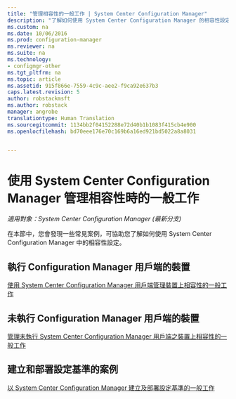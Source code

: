 ```yaml
---
title: "管理相容性的一般工作 | System Center Configuration Manager"
description: "了解如何使用 System Center Configuration Manager 的相容性設定。"
ms.custom: na
ms.date: 10/06/2016
ms.prod: configuration-manager
ms.reviewer: na
ms.suite: na
ms.technology:
- configmgr-other
ms.tgt_pltfrm: na
ms.topic: article
ms.assetid: 915f866e-7559-4c9c-aee2-f9ca92e637b3
caps.latest.revision: 5
author: robstackmsft
ms.author: robstack
manager: angrobe
translationtype: Human Translation
ms.sourcegitcommit: 1134bb2f04152288e72d40b1b1083f415cb4e900
ms.openlocfilehash: bd70eee176e70c169b6a16ed921bd5022a8a8031


---
```

# <a name="common-tasks-for-managing-compliance-with-system-center-configuration-manager"></a>使用 System Center Configuration Manager 管理相容性時的一般工作

*適用對象：System Center Configuration Manager (最新分支)*

在本節中，您會發現一些常見案例，可協助您了解如何使用 System Center Configuration Manager 中的相容性設定。  

## <a name="for-devices-that-run-the-configuration-manager-client"></a>執行 Configuration Manager 用戶端的裝置  
 [使用 System Center Configuration Manager 用戶端管理裝置上相容性的一般工作](../../compliance/plan-design/common-tasks-for-managing-compliance-on-devices-with-the-client.md)  

## <a name="for-devices-that-do-not-run-the-configuration-manager-client"></a>未執行 Configuration Manager 用戶端的裝置  
 [管理未執行 System Center Configuration Manager 用戶端之裝置上相容性的一般工作](../../compliance/plan-design/common-tasks-for-managing-compliance-on-devices-not-running-the-client.md)  

## <a name="scenarios-for-creating-and-deploying-configuration-baselines"></a>建立和部署設定基準的案例  
 [以 System Center Configuration Manager 建立及部署設定基準的一般工作](../../compliance/plan-design/common-tasks-for-creating-and-deploying-configuration-baselines.md)  



<!--HONumber=Nov16_HO1-->


